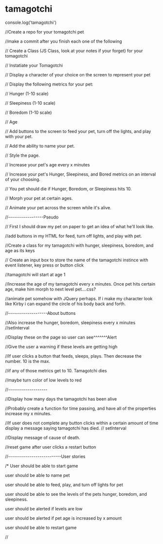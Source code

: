# tamagotchi
console.log('tamagotchi')


//Create a repo for your tomagotchi pet

//make a commit after you finish each one of the following

// Create a Class (JS Class, look at your notes if your forget) for your tomagotchi

// Instatiate your Tomagotchi

// Display a character of your choice on the screen to represent your pet

// Display the following metrics for your pet:

// Hunger (1-10 scale)

// Sleepiness (1-10 scale)

// Boredom (1-10 scale)

// Age

// Add buttons to the screen to feed your pet, turn off the lights, and play with your pet.

// Add the ability to name your pet.

// Style the page.

// Increase your pet's age every x minutes

// Increase your pet's Hunger, Sleepiness, and Bored metrics on an interval of your choosing.

// You pet should die if Hunger, Boredom, or Sleepiness hits 10.

// Morph your pet at certain ages.

// Animate your pet across the screen while it's alive.

//------------------Pseudo

// First I should draw my pet on paper to get an idea of what he'll look like.

//add buttons in my HTML for feed, turn off lights, and play with pet.

//Create a class for my tamagotchi with hunger, sleepiness, boredom, and age as its keys

// Create an input box to store the name of the tamagotchi instince with event listener, key press or button click

//tamagotchi will start at age 1

//Increase the age of my tamagotchi every x minutes. Once pet hits certain age, make him morph to next level pet....css?

//animate pet somehow with JQuery perhaps. If i make my character look like Kirby i can expand the circle of his body back and forth.

//--------------------About buttons

//Also increase the hunger, boredom, sleepiness every x minutes
//setInterval

//Display these on the page so user can see^^^^^^^Alert

//Give the user a warning if these levels are getting high

//If user clicks a button that feeds, sleeps, plays. Then decrease the number. 10 is the max.

//if any of those metrics get to 10. Tamagotchi dies

//maybe turn color of low levels to red

//--------------------

//Display how many days the tamagotchi has been alive

//Probably create a function for time passing, and have all of the properties increase my x minutes.

//If user does not complete any button clicks within a certain amount of time display a message saying tamagotchi has died.
// setInterval

//Display message of cause of death.

//reset game after user clicks a restart button

//---------------------------User stories

/*
User should be able to start game

user should be able to name pet

user should be able to feed, play, and turn off lights for pet

user should be able to see the levels of the pets hunger, boredom, and sleepiness.

user should be alerted if levels are low

user should be alerted if pet age is increased by x amount

user should be able to restart game 

//